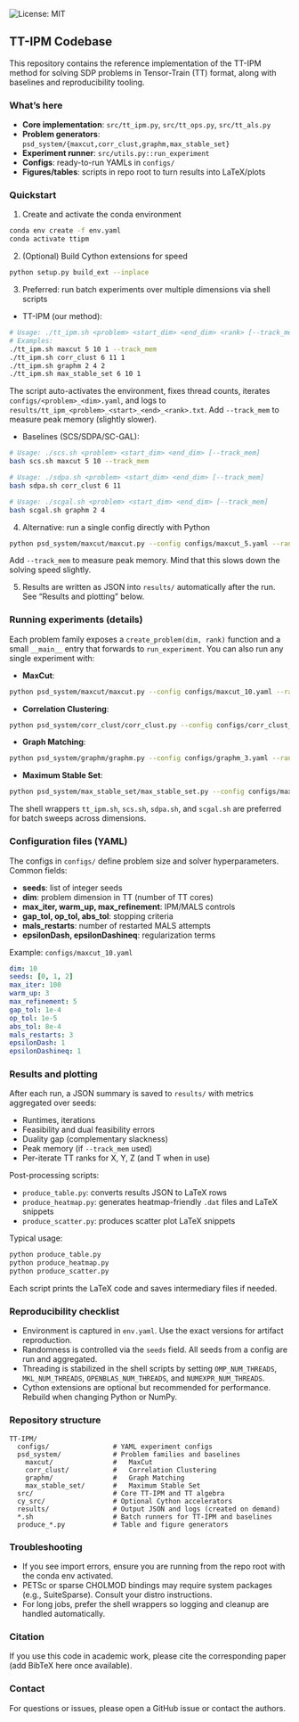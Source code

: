 ![License: MIT](https://img.shields.io/badge/License-MIT-yellow.svg)
## TT-IPM Codebase

This repository contains the reference implementation of the TT-IPM method for solving SDP problems in Tensor-Train (TT) format, along with baselines and reproducibility tooling.

### What’s here
- **Core implementation**: `src/tt_ipm.py`, `src/tt_ops.py`, `src/tt_als.py`
- **Problem generators**: `psd_system/{maxcut,corr_clust,graphm,max_stable_set}`
- **Experiment runner**: `src/utils.py::run_experiment`
- **Configs**: ready-to-run YAMLs in `configs/`
- **Figures/tables**: scripts in repo root to turn results into LaTeX/plots

### Quickstart
1) Create and activate the conda environment
```bash
conda env create -f env.yaml
conda activate ttipm
```

2) (Optional) Build Cython extensions for speed
```bash
python setup.py build_ext --inplace
```

3) Preferred: run batch experiments over multiple dimensions via shell scripts
- TT-IPM (our method):
```bash
# Usage: ./tt_ipm.sh <problem> <start_dim> <end_dim> <rank> [--track_mem]
# Examples:
./tt_ipm.sh maxcut 5 10 1 --track_mem
./tt_ipm.sh corr_clust 6 11 1
./tt_ipm.sh graphm 2 4 2
./tt_ipm.sh max_stable_set 6 10 1
```
The script auto-activates the environment, fixes thread counts, iterates `configs/<problem>_<dim>.yaml`, and logs to `results/tt_ipm_<problem>_<start>_<end>_<rank>.txt`. Add `--track_mem` to measure peak memory (slightly slower).

- Baselines (SCS/SDPA/SC-GAL):
```bash
# Usage: ./scs.sh <problem> <start_dim> <end_dim> [--track_mem]
bash scs.sh maxcut 5 10 --track_mem

# Usage: ./sdpa.sh <problem> <start_dim> <end_dim> [--track_mem]
bash sdpa.sh corr_clust 6 11

# Usage: ./scgal.sh <problem> <start_dim> <end_dim> [--track_mem]
bash scgal.sh graphm 2 4
```

4) Alternative: run a single config directly with Python
```bash
python psd_system/maxcut/maxcut.py --config configs/maxcut_5.yaml --rank 1
```
Add `--track_mem` to measure peak memory. Mind that this slows down the solving speed slightly.

5) Results are written as JSON into `results/` automatically after the run. See “Results and plotting” below.

### Running experiments (details)
Each problem family exposes a `create_problem(dim, rank)` function and a small `__main__` entry that forwards to `run_experiment`. You can also run any single experiment with:
- **MaxCut**:
```bash
python psd_system/maxcut/maxcut.py --config configs/maxcut_10.yaml --rank 1 --track_mem
```
- **Correlation Clustering**:
```bash
python psd_system/corr_clust/corr_clust.py --config configs/corr_clust_6.yaml --rank 1
```
- **Graph Matching**:
```bash
python psd_system/graphm/graphm.py --config configs/graphm_3.yaml --rank 2
```
- **Maximum Stable Set**:
```bash
python psd_system/max_stable_set/max_stable_set.py --config configs/max_stable_set_7.yaml --rank 1
```

The shell wrappers `tt_ipm.sh`, `scs.sh`, `sdpa.sh`, and `scgal.sh` are preferred for batch sweeps across dimensions.

### Configuration files (YAML)
The configs in `configs/` define problem size and solver hyperparameters. Common fields:
- **seeds**: list of integer seeds
- **dim**: problem dimension in TT (number of TT cores)
- **max_iter, warm_up, max_refinement**: IPM/MALS controls
- **gap_tol, op_tol, abs_tol**: stopping criteria
- **mals_restarts**: number of restarted MALS attempts
- **epsilonDash, epsilonDashineq**: regularization terms

Example: `configs/maxcut_10.yaml`
```yaml
dim: 10
seeds: [0, 1, 2]
max_iter: 100
warm_up: 3
max_refinement: 5
gap_tol: 1e-4
op_tol: 1e-5
abs_tol: 8e-4
mals_restarts: 3
epsilonDash: 1
epsilonDashineq: 1
```

### Results and plotting
After each run, a JSON summary is saved to `results/` with metrics aggregated over seeds:
- Runtimes, iterations
- Feasibility and dual feasibility errors
- Duality gap (complementary slackness)
- Peak memory (if `--track_mem` used)
- Per-iterate TT ranks for X, Y, Z (and T when in use)

Post-processing scripts:
- `produce_table.py`: converts results JSON to LaTeX rows
- `produce_heatmap.py`: generates heatmap-friendly `.dat` files and LaTeX snippets
- `produce_scatter.py`: produces scatter plot LaTeX snippets

Typical usage:
```bash
python produce_table.py
python produce_heatmap.py
python produce_scatter.py
```
Each script prints the LaTeX code and saves intermediary files if needed.

### Reproducibility checklist
- Environment is captured in `env.yaml`. Use the exact versions for artifact reproduction.
- Randomness is controlled via the `seeds` field. All seeds from a config are run and aggregated.
- Threading is stabilized in the shell scripts by setting `OMP_NUM_THREADS`, `MKL_NUM_THREADS`, `OPENBLAS_NUM_THREADS`, and `NUMEXPR_NUM_THREADS`.
- Cython extensions are optional but recommended for performance. Rebuild when changing Python or NumPy.

### Repository structure
```
TT-IPM/
  configs/                # YAML experiment configs
  psd_system/             # Problem families and baselines
    maxcut/               #   MaxCut
    corr_clust/           #   Correlation Clustering
    graphm/               #   Graph Matching
    max_stable_set/       #   Maximum Stable Set
  src/                    # Core TT-IPM and TT algebra
  cy_src/                 # Optional Cython accelerators
  results/                # Output JSON and logs (created on demand)
  *.sh                    # Batch runners for TT-IPM and baselines
  produce_*.py            # Table and figure generators
```

### Troubleshooting
- If you see import errors, ensure you are running from the repo root with the conda env activated.
- PETSc or sparse CHOLMOD bindings may require system packages (e.g., SuiteSparse). Consult your distro instructions.
- For long jobs, prefer the shell wrappers so logging and cleanup are handled automatically.

### Citation
If you use this code in academic work, please cite the corresponding paper (add BibTeX here once available).

### Contact
For questions or issues, please open a GitHub issue or contact the authors.
